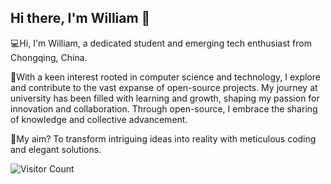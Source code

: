 ## Hi there, I'm William 👋

💻Hi, I'm William, a dedicated student and emerging tech enthusiast from Chongqing, China.

🧐With a keen interest rooted in computer science and technology, I explore and contribute to the vast expanse of open-source projects. My journey at university has been filled with learning and growth, shaping my passion for innovation and collaboration. Through open-source, I embrace the sharing of knowledge and collective advancement.

🎯My aim? To transform intriguing ideas into reality with meticulous coding and elegant solutions.

<!--
**MrKeanu-V/MrKeanu-V** is a ✨ _special_ ✨ repository because its `README.md` (this file) appears on your GitHub profile.

Here are some ideas to get you started:

- 🔭 I’m currently working on ...
- 🌱 I’m currently learning ...
- 👯 I’m looking to collaborate on ...
- 🤔 I’m looking for help with ...
- 💬 Ask me about ...
- 📫 How to reach me: ...
- 😄 Pronouns: ...
- ⚡ Fun fact: ...
-->

<!-- 
这是访客计数
-->
![Visitor Count](https://profile-counter.glitch.me/MrKeanu-V/count.svg)
